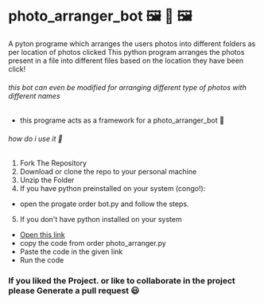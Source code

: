 # photo_arranger_bot :framed_picture: :robot: :framed_picture:
A pyton programe which arranges the users photos into different folders as per location of photos clicked
This python program arranges the photos present in a file into different files based on the location they have been click!

###### this bot can even be modified for arranging different type of photos with different names

  * this programe acts as a framework for a photo_arranger_bot :construction:


###### how do i use it :baby:
1. Fork The Repository
2. Download or clone the repo to your personal machine
3. Unzip the Folder
4. If you have python preinstalled on your system (congo!):
  * open the progate order bot.py and follow the steps.

5. If you don't have python installed on your system 
  * [Open this link](https://www.onlinegdb.com/online_python_compiler)
  * copy the code from order photo_arranger.py
  * Paste the code in the given link 
  * Run the code

### If you liked the Project. or like to collaborate in the project please Generate a pull request  :smiley:
